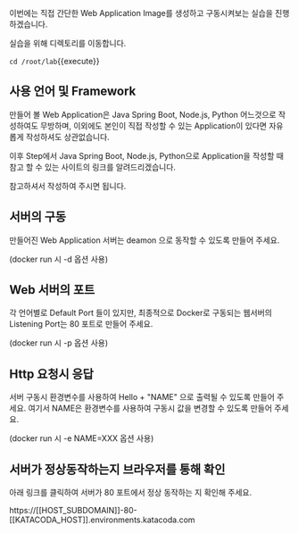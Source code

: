 이번에는 직접 간단한 Web Application Image를 생성하고 구동시켜보는 실습을 진행하겠습니다.

실습을 위해 디렉토리를 이동합니다.

`cd /root/lab`{{execute}}

## 사용 언어 및 Framework

만들어 볼 Web Application은 Java Spring Boot, Node.js, Python 어느것으로 작성하여도 무방하며, 이외에도 본인이 직접 작성할 수 있는 Application이 있다면 자유롭게 작성하셔도 상관없습니다.

이후 Step에서 Java Spring Boot, Node.js, Python으로 Application을 작성할 때 참고 할 수 있는 사이트의 링크를 알려드리겠습니다.

참고하셔서 작성하여 주시면 됩니다.

## 서버의 구동

만들어진 Web Application 서버는 deamon 으로 동작할 수 있도록 만들어 주세요.

(docker run 시 -d 옵션 사용)

## Web 서버의 포트

각 언어별로 Default Port 들이 있지만, 최종적으로 Docker로 구동되는 웹서버의 Listening Port는 80 포트로 만들어 주세요.

(docker run 시 -p 옵션 사용)

## Http 요청시 응답

서버 구동시 환경변수를 사용하여 Hello + "NAME" 으로 출력될 수 있도록 만들어 주세요. 여기서 NAME은 환경변수를 사용하여 구동시 값을 변경할 수 있도록 만들어 주세요.

(docker run 시 -e NAME=XXX 옵션 사용)

## 서버가 정상동작하는지 브라우저를 통해 확인

아래 링크를 클릭하여 서버가 80 포트에서 정상 동작하는 지 확인해 주세요.

https://[[HOST_SUBDOMAIN]]-80-[[KATACODA_HOST]].environments.katacoda.com
